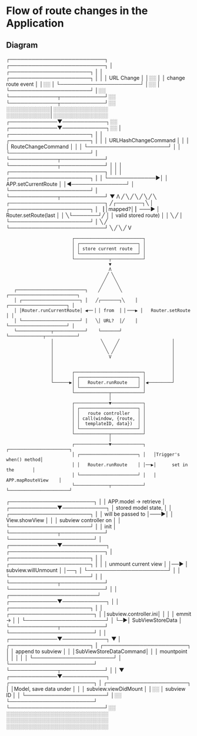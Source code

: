 # Flow of route changes in the Application

## Diagram
┌──────────────────────────┐                               ┌──────────────────────────┐
│ ┌──────────────────────┐ │                               │ ┌──────────────────────┐ │
│ │      URL Change      │ │░░                             │ │  change route event  │ │░░
│ └──────────────────────┘ │░░                             │ └──────────────────────┘ │░░
└─────────────┬────────────┘░░                             └─────────────┬────────────┘░░
  ░░░░░░░░░░░░│░░░░░░░░░░░░░░░                               ░░░░░░░░░░░░│░░░░░░░░░░░░░░░
┌─────────────▼────────────┐░░                             ┌─────────────▼────────────┐░░
│ ┌──────────────────────┐ │                               │ ┌──────────────────────┐ │
│ │ URLHashChangeCommand │ │                               │ │  RouteChangeCommand  │ │
│ └──────────────────────┘ │                               │ └──────────────────────┘ │
└─────────────┬────────────┘                               └─────────────┬────────────┘
              │                                                          │
              │              ┌──────────────────────────┐                │
              │              │ ┌──────────────────────┐ │                │
              └─────────────▶│ │ APP.setCurrentRoute  │ │◀───────────────┘
                             │ └──────────────────────┘ │
                             └─────────────┬────────────┘
                                           ▼
                                           Λ
                                          ╱ ╲
                                         ╱   ╲
                                        ╱     ╲
                                       ╱       ╲     ┌──────────────────────────┐
                                      ╱┌───────┐╲    │ ┌──────────────────────┐ │
                                     ▕ │mapped?│ ▏───▶ │ Router.setRoute(last │ │
                                      ╲└───────┘╱    │ │ valid stored route)  │ │
                                       ╲       ╱     │ └──────────────────────┘ │
                                        ╲     ╱      └──────────────────────────┘
                                         ╲   ╱
                                          ╲ ╱
                                           V

                             ┌──────────────────────────┐
                             │ ┌──────────────────────┐ │
                             │ │ store current route  │ │
                             │ └──────────────────────┘ │
                             └─────────────┬────────────┘
                                           ▼
                                           Λ
                                          ╱ ╲
                                         ╱   ╲
                                        ╱     ╲
       ┌──────────────────────────┐    ╱       ╲     ┌──────────────────────────┐
       │ ┌──────────────────────┐ │   ╱┌───────┐╲    │ ┌──────────────────────┐ │
       │ │Router.runCurrentRoute│ ◀──▕ │ from  │ ▏───▶ │   Router.setRoute    │ │
       │ └──────────────────────┘ │   ╲│ URL?  │╱    │ └──────────────────────┘ │
       └─────────────┬────────────┘    └───────┘     └─────────────┬────────────┘
                     │                  ╲     ╱                    │
                     │                   ╲   ╱                     │
                     │                    ╲ ╱                      │
                     │                     V                       │
                     │                                             │
                     │                                             │
                     │       ┌──────────────────────────┐          │
                     │       │ ┌──────────────────────┐ │          │
                     └──────▶│ │   Router.runRoute    │ │◀─────────┘
                             │ └──────────────────────┘ │
                             └─────────────┬────────────┘
                                           │
                             ┌─────────────▼────────────┐
                             │ ┌──────────────────────┐ │
                             │ │   route controller   │ │
                             │ │ call(window, {route, │ │
                             │ │  templateID, data})  │ │
                             │ └──────────────────────┘ │
                             └─────────────┬────────────┘
                                           │
                             ┌─────────────▼────────────┐   ┌───────────────────────┐
                             │ ┌──────────────────────┐ │   │Trigger's when() method│
                             │ │   Router.runRoute    │ │──▶│      set in the       │
                             │ └──────────────────────┘ │   │   APP.mapRouteView    │
                             └─────────────┬────────────┘   └───────────────────────┘
┌───────────────────────┐                  │
│ APP.model -> retrieve │    ┌─────────────▼────────────┐
│  stored model state,  │    │ ┌──────────────────────┐ │
│   will be passed to   │───▶│ │    View.showView     │ │
│ subview controller on │    │ └──────────────────────┘ │
│         init          │    └─────────────┬────────────┘
└───────────────────────┘                  │
                             ┌─────────────▼────────────┐  ┌──────────────────────────┐
                             │ ┌──────────────────────┐ │  │ ┌──────────────────────┐ │
                             │ │ unmount current view │ │──▶ │ subview.willUnmount  │ │──┐
                             │ └──────────────────────┘ │  │ └──────────────────────┘ │  │
                             └─────────────┬────────────┘  └──────────────────────────┘  │
                                           │                    ┌────────────────────────┘
                             ┌─────────────▼────────────┐       │
                             │ ┌──────────────────────┐ │       │  ┌───────────────────────┐
                             │ │subview.controller.ini│ │       │  │       emmit ->        │
                             │ └──────────────────────┘ │       └─▶│   SubViewStoreData    │
                             └─────────────┬────────────┘          └───────────────────────┘
                                           │                                   │
                             ┌─────────────▼────────────┐                      ▼
                             │ ┌──────────────────────┐ │          ┌───────────────────────┐
                             │ │  append to subview   │ │          │SubViewStoreDataCommand│
                             │ │      mountpoint      │ │          │                       │
                             │ └──────────────────────┘ │          └───────────────────────┘
                             └─────────────┬────────────┘                      │
                                           │                                   ▼
                             ┌─────────────▼────────────┐          ┌───────────────────────┐
                             │ ┌──────────────────────┐ │          │Model, save data under │
                             │ │ subview.viewDidMount │ │░░        │      subview ID       │
                             │ └──────────────────────┘ │░░        └───────────────────────┘
                             └──────────────────────────┘░░
                               ░░░░░░░░░░░░░░░░░░░░░░░░░░░░
                               ░░░░░░░░░░░░░░░░░░░░░░░░░░░░                           ░░░░░░░░░░░░░░░░░░░░░░░░░░░░